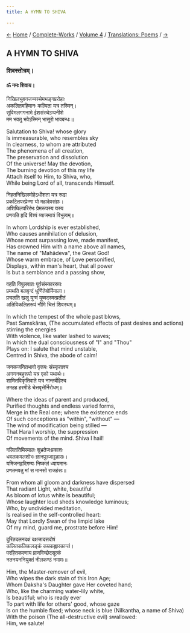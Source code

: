 ```yaml
---
title: A HYMN TO SHIVA

---
```

<div>

[←](a_hymn_to_the_divine_mother.htm) [Home](../../../index.htm) /
[Complete-Works](../../complete_works.htm) / [Volume
4](../volume_4_contents.htm) / [Translations:
Poems](translation_poems_contents.htm)
/ [→](a_hymn_to_the_divinity_of_shri_ramakrishna.htm)

  

## A HYMN TO SHIVA

### शिवस्तोत्रम्।

#### ॐ नमः शिवाय।

निखिलभुवनजन्मस्थेमभङ्गप्ररोहाः  
अकलितमहिमानः कल्पिता यत्र तस्मिन्।  
सुविमलगगनाभे ईशसंस्थेऽप्यनीशे  
मम भवतु भवेऽस्मिन् भासुरो भावबन्धः॥

Salutation to Shiva! whose glory  
Is immeasurable, who resembles sky  
In clearness, to whom are attributed  
The phenomena of all creation,  
The preservation and dissolution  
Of the universe! May the devotion,  
The burning devotion of this my life  
Attach itself to Him, to Shiva, who,  
While being Lord of all, transcends Himself.

निहतनिखिलमोहेऽधीशता यत्र रूढा  
प्रकटितपरप्रेम्णा यो महादेवसंज्ञः।  
अशिथिलपरिरंभः प्रेमरूपस्य यस्य  
प्रणयति हृदि विश्वं व्याजमात्रं विभुत्वम्॥

In whom Lordship is ever established,  
Who causes annihilation of delusion,  
Whose most surpassing love, made manifest,  
Has crowned Him with a name above all names,  
The name of "Mahâdeva", the Great God!  
Whose warm embrace, of Love personified,  
Displays, within man's heart, that all power  
Is but a semblance and a passing show,

वहति विपुलवातः पूर्वसंस्काररूपः  
प्रमथति बलवृन्दं धूर्णितेवोर्मिमाला।  
प्रचलति खलु युग्मं युष्मदस्मत्प्रतीतं  
अतिविकलितरूपं नौमि चित्तं शिवस्थम्॥

In which the tempest of the whole past blows,  
Past Samskâras, (The accumulated effects of past desires and actions)
stirring the energies  
With violence, like water lashed to waves;  
In which the dual consciousness of "I" and "Thou"  
Plays on: I salute that mind unstable,  
Centred in Shiva, the abode of calm!

जनकजनितभावो वृत्तयः संस्कृताश्च  
अगणनबहुरूपो यत्र एको यथार्थः।  
शामितविकृतिवाते यत्र नान्तर्बहिश्च  
तमहह हरमीडे चेत्तवृत्तेर्निरोधम्॥

Where the ideas of parent and produced,  
Purified thoughts and endless varied forms,  
Merge in the Real one; where the existence ends  
Of such conceptions as "within", "without" —  
The wind of modification being stilled —  
That Hara I worship, the suppression  
Of movements of the mind. Shiva I hail!

गलिततिमिरमालः शुभ्रतेजःप्रकाशः  
धवलकमलशोभः ज्ञानपुञ्जाट्टहासः।  
यमिजनहृदिगम्यः निष्कलं ध्यायमानः  
प्रणतमवतु मां स मानसो राजहंसः॥

From whom all gloom and darkness have dispersed  
That radiant Light, white, beautiful  
As bloom of lotus white is beautiful;  
Whose laughter loud sheds knowledge luminous;  
Who, by undivided meditation,  
Is realised in the self-controlled heart:  
   May that Lordly Swan of the limpid lake  
Of my mind, guard me, prostrate before Him!

दुरितदलनदक्षं दक्षजादत्तदोषं  
कलितकलिकलङ्कं कम्रकह्लारकान्तं।  
परहितकरणाय प्राणविच्छेदसूत्कं  
नतनयननियुक्तं नीलकण्ठं नमामः॥

Him, the Master-remover of evil,  
Who wipes the dark stain of this Iron Age;  
Whom Daksha's Daughter gave Her coveted hand;  
Who, like the charming water-lily white,  
Is beautiful; who is ready ever  
To part with life for others' good, whose gaze  
Is on the humble fixed; whose neck is blue (Nilkantha, a name of
Shiva)  
With the poison (The all-destructive evil) swallowed:  
Him, we salute!

</div>
